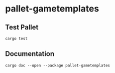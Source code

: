 # pallet-gametemplates

## Test Pallet

```
cargo test
```

## Documentation

```
cargo doc --open --package pallet-gametemplates
```